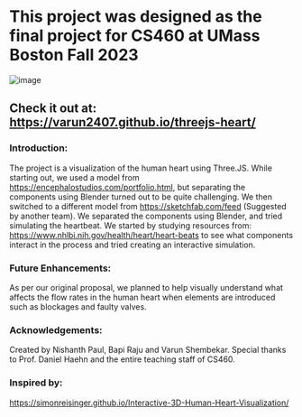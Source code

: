 # This project was designed as the final project for CS460 at UMass Boston Fall 2023
![image](https://github.com/varun2407/threejs-heart/assets/16464477/da61b11d-475c-490c-a1d1-e8a64cbdb5da)

## Check it out at: https://varun2407.github.io/threejs-heart/

### Introduction:
The project is a visualization of the human heart using Three.JS. While starting out, we used a model from https://encephalostudios.com/portfolio.html, but separating the components using Blender turned out to be quite challenging. We then switched to a different model from https://sketchfab.com/feed (Suggested by another team). We separated the components using Blender, and tried simulating the heartbeat. 
We started by studying resources from: https://www.nhlbi.nih.gov/health/heart/heart-beats to see what components interact in the process and tried creating an interactive simulation.


### Future Enhancements:
As per our original proposal, we planned to help visually understand what affects the flow rates in the human heart when elements are introduced such as blockages and faulty valves.

### Acknowledgements:
Created by Nishanth Paul, Bapi Raju and Varun Shembekar. 
Special thanks to Prof. Daniel Haehn and the entire teaching staff of CS460.
### Inspired by:
https://simonreisinger.github.io/Interactive-3D-Human-Heart-Visualization/
